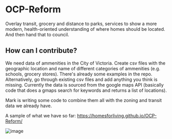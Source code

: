 # OCP-Reform
Overlay transit, grocery and distance to parks, services to show a more modern, health-oriented understanding of where homes should be located. And then hand that to council.

## How can I contribute?
We need data of ammenities in the City of Victoria. Create csv files with the geographic location and name of different categories of ammenities (e.g. schools, grocery stores). There's already some examples in the repo. Alternatively, go through existing csv files and add anything you think is missing. Currently the data is sourced from the google maps API (basically code that does a gmaps search for keywords and returns a list of locations).

Mark is writing some code to combine them all with the zoning and transit data we already have.

A sample of what we have so far: https://homesforliving.github.io/OCP-Reform/

![image](https://user-images.githubusercontent.com/36494032/233565452-6071d5dc-d47c-4591-bcf5-443b80ed543f.png)
